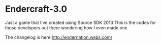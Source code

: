 Endercraft-3.0
==============

Just a game that I've created using Source SDK 2013
This is the codes for those developers out there wondering how I even
made one.

The changelog is here:http://endernation.webs.com/
